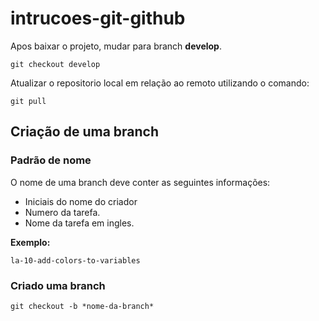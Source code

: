 # intrucoes-git-github

Apos baixar o projeto, mudar para branch **develop**.

```
git checkout develop
```
Atualizar o repositorio local em relação ao remoto utilizando o comando:

```
git pull
```
## Criação de uma branch

### Padrão de nome

O nome de uma branch deve conter as seguintes informações:
- Iniciais do nome do criador
- Numero da tarefa.
- Nome da tarefa em ingles.
  
**Exemplo:**
```
la-10-add-colors-to-variables
``` 
### Criado uma branch

```
git checkout -b *nome-da-branch*
```

